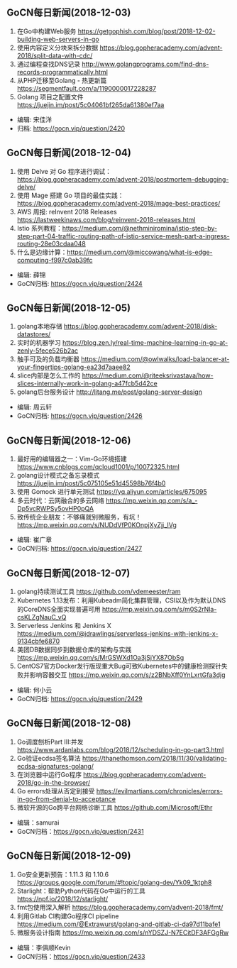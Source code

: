 ## GoCN每日新闻(2018-12-03)
 
1. 在Go中构建Web服务 https://getgophish.com/blog/post/2018-12-02-building-web-servers-in-go
2. 使用内容定义分块来拆分数据 https://blog.gopheracademy.com/advent-2018/split-data-with-cdc/
3. 通过编程查找DNS记录 http://www.golangprograms.com/find-dns-records-programmatically.html
4. 从PHP迁移至Golang - 热更新篇 https://segmentfault.com/a/1190000017228287
5. Golang 项目之配置文件 https://juejin.im/post/5c04061bf265da61380ef7aa

- 编辑: 宋佳洋
- 归档: https://gocn.vip/question/2420


## GoCN每日新闻(2018-12-04)

1. 使用 Delve 对 Go 程序进行调试： https://blog.gopheracademy.com/advent-2018/postmortem-debugging-delve/
2. 使用 Mage 搭建 Go 项目的最佳实践：https://blog.gopheracademy.com/advent-2018/mage-best-practices/
3. AWS 周报:  reInvent 2018 Releases   https://lastweekinaws.com/blog/reinvent-2018-releases.html
4. Istio 系列教程：https://medium.com/@nethminiromina/istio-step-by-step-part-04-traffic-routing-path-of-istio-service-mesh-part-a-ingress-routing-28e03cdaa048
5. 什么是边缘计算：https://medium.com/@miccowang/what-is-edge-computing-f997c0ab39fc

- 编辑: 薛锦
- GoCN归档:  https://gocn.vip/question/2424


## GoCN每日新闻(2018-12-05)

1. golang本地存储 https://blog.gopheracademy.com/advent-2018/disk-datastores/ 
2. 实时的机器学习 https://blog.zen.ly/real-time-machine-learning-in-go-at-zenly-5fece526b2ac 
3. 触手可及的负载均衡器 https://medium.com/@owlwalks/load-balancer-at-your-fingertips-golang-ea23d7aaee82 
4. slice内部是怎么工作的 https://medium.com/@riteeksrivastava/how-slices-internally-work-in-golang-a47fcb5d42ce 
5. golang后台服务设计 http://litang.me/post/golang-server-design 

- 编辑: 周云轩
- GoCN归档:  https://gocn.vip/question/2426


## GoCN每日新闻(2018-12-06)

1. 最好用的编辑器之一：Vim-Go环境搭建 https://www.cnblogs.com/qcloud1001/p/10072325.html
2. golang设计模式之备忘录模式 https://juejin.im/post/5c075105e51d45598b76f4b0
3. 使用 Gomock 进行单元测试 https://yq.aliyun.com/articles/675095
4. 多云时代：云网融合的多云网络 https://mp.weixin.qq.com/s/a_-Dp5vcRWPSy5ovHP0pQA
5. 致传统企业朋友：不够痛就别微服务，有坑！ https://mp.weixin.qq.com/s/NUDdVfP0KOnpjXyZjj_IVg 

- 编辑: 崔广章
- GoCN归档:  https://gocn.vip/question/2427


## GoCN每日新闻(2018-12-07)

1. golang持续测试工具 https://github.com/vdemeester/ram
2. Kubernetes 1.13发布：利用Kubeadm简化集群管理，CSI以及作为默认DNS的CoreDNS全面实现普遍可用 https://mp.weixin.qq.com/s/m0S2rNla-csKLZgNauC_vQ
3. Serverless Jenkins 和 Jenkins X https://medium.com/@jdrawlings/serverless-jenkins-with-jenkins-x-9134cbfe6870
4. 美团DB数据同步到数据仓库的架构与实践 https://mp.weixin.qq.com/s/MrGSWXd1Oa3jSjYX87ObSg
5. CentOS7官方Docker发行版现重大Bug可致Kubernetes中的健康检测探针失败并影响容器交互 https://mp.weixin.qq.com/s/z2BNbXff0YnLxrtGfa3djg


- 编辑: 何小云
- GoCN归档: https://gocn.vip/question/2429

## GoCN每日新闻(2018-12-08)

1. Go调度刨析Part III:并发 https://www.ardanlabs.com/blog/2018/12/scheduling-in-go-part3.html
2. Go验证ecdsa签名算法 https://thanethomson.com/2018/11/30/validating-ecdsa-signatures-golang/
3. 在浏览器中运行Go程序 https://blog.gopheracademy.com/advent-2018/go-in-the-browser/
4. Go errors处理从否定到接受 https://evilmartians.com/chronicles/errors-in-go-from-denial-to-acceptance
5. 微软开源的Go跨平台网络诊断工具 https://github.com/Microsoft/Ethr

* 编辑：samurai
* GoCN归档：https://gocn.vip/question/2431

## GoCN每日新闻(2018-12-09)

1. Go安全更新预告：1.11.3 和 1.10.6 https://groups.google.com/forum/#!topic/golang-dev/Yk09_1ktph8
2. Starlight：帮助Python代码在Go中运行的工具 https://npf.io/2018/12/starlight/
3. fmt包使用深入解析 https://blog.gopheracademy.com/advent-2018/fmt/
4. 利用Gitlab CI构建Go程序CI pipeline https://medium.com/@Extrawurst/golang-and-gitlab-ci-da97d11bafe1
5. 微服务设计指南 https://mp.weixin.qq.com/s/nYDSZJ-N7ECitDF3AFGgRw

* 编辑：李俱顺Kevin
* GoCN归档：https://gocn.vip/question/2433
